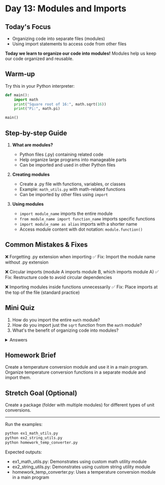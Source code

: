 # Day 13: Modules and Imports

## Today's Focus
- Organizing code into separate files (modules)
- Using import statements to access code from other files

**Today we learn to organize our code into modules!** Modules help us keep our code organized and reusable.

## Warm-up
Try this in your Python interpreter:
```python
def main():
    import math
    print("Square root of 16:", math.sqrt(16))
    print("Pi:", math.pi)

main()
```

## Step-by-step Guide

1. **What are modules?**
   - Python files (.py) containing related code
   - Help organize large programs into manageable parts
   - Can be imported and used in other Python files

2. **Creating modules**
   - Create a .py file with functions, variables, or classes
   - Example: `math_utils.py` with math-related functions
   - Can be imported by other files using `import`

3. **Using modules**
   - `import module_name` imports the entire module
   - `from module_name import function_name` imports specific functions
   - `import module_name as alias` imports with a shorter name
   - Access module content with dot notation: `module.function()`

## Common Mistakes & Fixes

❌ Forgetting .py extension when importing
✅ Fix: Import the module name without .py extension

❌ Circular imports (module A imports module B, which imports module A)
✅ Fix: Restructure code to avoid circular dependencies

❌ Importing modules inside functions unnecessarily
✅ Fix: Place imports at the top of the file (standard practice)

## Mini Quiz

1. How do you import the entire `math` module?
2. How do you import just the `sqrt` function from the `math` module?
3. What's the benefit of organizing code into modules?

<details>
<summary>Answers</summary>

1. `import math`
2. `from math import sqrt`
3. Better organization, reusability, and maintainability of code
</details>

## Homework Brief

Create a temperature conversion module and use it in a main program.
Organize temperature conversion functions in a separate module and import them.

## Stretch Goal (Optional)

Create a package (folder with multiple modules) for different types of unit conversions.

---

Run the examples:
```bash
python ex1_math_utils.py
python ex2_string_utils.py
python homework_temp_converter.py
```

Expected outputs:
- ex1_math_utils.py: Demonstrates using custom math utility module
- ex2_string_utils.py: Demonstrates using custom string utility module
- homework_temp_converter.py: Uses a temperature conversion module in a main program
